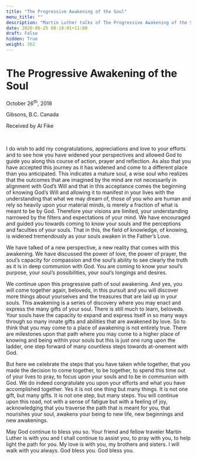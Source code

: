 ```yaml
---
title: "The Progressive Awakening of the Soul"
menu_title: ""
description: "Martin Luther talks of The Progressive Awakening of the Soul"
date: 2020-06-25 08:10:01+11:00
draft: False
hidden: True
weight: 362
---
```

# The Progressive Awakening of the Soul 

October 26<sup>th</sup>, 2018

Gibsons, B.C. Canada

Received by Al Fike

 

I do wish to add my congratulations, appreciations and love to your efforts and to see how you have widened your perspectives and allowed God to guide you along this course of action, prayer and reflection. As also that you have accepted this journey as it has widened and come to a different place than you anticipated. This indicates a mature soul, a wise soul who realizes that the outcomes that are imagined by the mind are not necessarily in alignment with God’s Will and that in this acceptance comes the beginning of knowing God’s Will and allowing it to manifest in your lives with the understanding that what we may dream of, those of you who are human and rely so heavily upon your material minds, is merely a fraction of what is meant to be by God. Therefore your visions are limited, your understanding narrowed by the filters and expectations of your mind. We have encouraged and guided you towards coming to know your souls and the perceptions and faculties of your souls. That in this, the field of knowledge, of knowing, is widened tremendously as your souls awaken in the Father’s Love. 

We have talked of a new perspective, a new reality that comes with this awakening. We have discussed the power of love, the power of prayer, the soul’s capacity for compassion and the soul’s ability to see clearly the truth as it is in deep communion with God. You are coming to know your soul’s purpose, your soul’s possibilities, your soul’s longings and desires. 

We continue upon this progressive path of soul awakening. And yes, you will come together again, beloveds, in this pursuit and you will discover more things about yourselves and the treasures that are laid up in your souls. This awakening is a series of discovery where you may enact and express the many gifts of your soul. There is still much to learn, beloveds.  Your souls have the capacity to expand and express itself in so many ways through so many innate gifts and abilities that are awakened by love. So to think that you may come to a place of awakening is not entirely true. There are milestones upon that path where you may come to a higher place of knowing and being within your souls but this is just one rung upon the ladder, one step forward of many countless steps towards at-onement with God. 

But here we celebrate the steps that you have taken while together, that you made the decision to come together, to be together, to spend this time out of your lives to pray, to focus upon your souls and to be in communion with God. We do indeed congratulate you upon your efforts and what you have accomplished together. Yes it is not one thing but many things. It is not one gift, but many gifts. It is not one step, but many steps. You will continue upon this road, not with a sense of fatigue but with a feeling of joy, acknowledging that you traverse the path that is meant for you, that nourishes your soul, awakens your being to new life, new beginnings and new awakenings. 

May God continue to bless you so. Your friend and fellow traveler Martin Luther is with you and I shall continue to assist you, to pray with you, to help light the path for you. My love is with you, my brothers and sisters. I will walk with you always. God bless you. God bless you. 